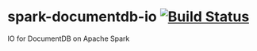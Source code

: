 # spark-documentdb-io [![Build Status](https://travis-ci.org/infsaulo/spark-documentdb-io.svg?branch=master)](https://travis-ci.org/infsaulo/spark-documentdb-io)
IO for DocumentDB on Apache Spark
